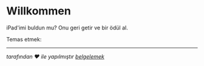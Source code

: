 # Willkommen

iPad'imi buldun mu? Onu geri getir ve bir ödül al.

Temas etmek:<EMAIL>

* * *

_tarafından ❤️ ile yapılmıştır [belgelemek](https://docsify.js.org/)_
